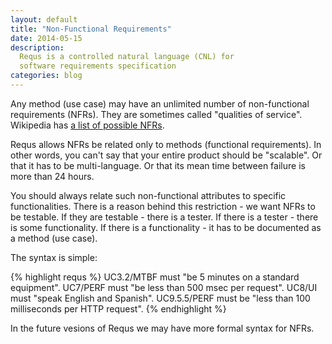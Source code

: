 ```yaml
---
layout: default
title: "Non-Functional Requirements"
date: 2014-05-15
description:
  Requs is a controlled natural language (CNL) for
  software requirements specification
categories: blog
---
```


Any method (use case) may have an unlimited number of non-functional
requirements (NFRs). They are sometimes called "qualities of service". Wikipedia
has [a list of possible NFRs](http://en.wikipedia.org/wiki/Non-functional_requirement).

Requs allows NFRs be related only to methods (functional requirements).
In other words, you can't say that your entire product should be "scalable".
Or that it has to be multi-language. Or that its mean time between failure
is more than 24 hours.

You should always relate such non-functional attributes to specific
functionalities. There is a reason behind this restriction - we want
NFRs to be testable. If they are testable - there is a tester. If there
is a tester - there is some functionality. If there is a functionality -
it has to be documented as a method (use case).

The syntax is simple:

{% highlight requs %}
UC3.2/MTBF must "be 5 minutes on a standard equipment".
UC7/PERF must "be less than 500 msec per request".
UC8/UI must "speak English and Spanish".
UC9.5.5/PERF must be "less than 100 milliseconds per HTTP request".
{% endhighlight %}

In the future vesions of Requs we may have more formal
syntax for NFRs.
